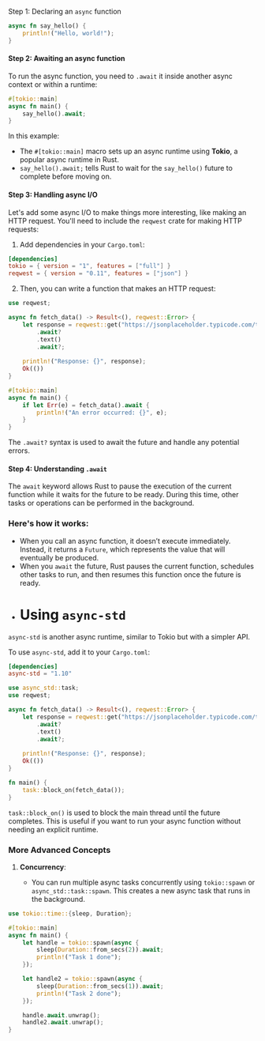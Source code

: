 Step 1: Declaring an `async` function
```rust
async fn say_hello() {
    println!("Hello, world!");
}

```
#### Step 2: Awaiting an async function

To run the async function, you need to `.await` it inside another async context or within a runtime:

```rust
#[tokio::main]
async fn main() {
    say_hello().await;
}

```
In this example:
- The `#[tokio::main]` macro sets up an async runtime using **Tokio**, a popular async runtime in Rust.
- `say_hello().await;` tells Rust to wait for the `say_hello()` future to complete before moving on.
#### Step 3: Handling async I/O
Let's add some async I/O to make things more interesting, like making an HTTP request. You'll need to include the `reqwest` crate for making HTTP requests:

1. Add dependencies in your `Cargo.toml`:
```toml
[dependencies]
tokio = { version = "1", features = ["full"] }
reqwest = { version = "0.11", features = ["json"] }

```
2. Then, you can write a function that makes an HTTP request:
```rust
use reqwest;

async fn fetch_data() -> Result<(), reqwest::Error> {
    let response = reqwest::get("https://jsonplaceholder.typicode.com/todos/1")
        .await?
        .text()
        .await?;
    
    println!("Response: {}", response);
    Ok(())
}

#[tokio::main]
async fn main() {
    if let Err(e) = fetch_data().await {
        println!("An error occurred: {}", e);
    }
}

```
The `.await?` syntax is used to await the future and handle any potential errors.

#### Step 4: Understanding `.await`
The `await` keyword allows Rust to pause the execution of the current function while it waits for the future to be ready. During this time, other tasks or operations can be performed in the background.
### Here's how it works:

- When you call an async function, it doesn’t execute immediately. Instead, it returns a `Future`, which represents the value that will eventually be produced.
- When you `await` the future, Rust pauses the current function, schedules other tasks to run, and then resumes this function once the future is ready.
- 
  #  Using `async-std`

`async-std` is another async runtime, similar to Tokio but with a simpler API.

To use `async-std`, add it to your `Cargo.toml`:
```toml
[dependencies]
async-std = "1.10"

```
```rust
use async_std::task;
use reqwest;

async fn fetch_data() -> Result<(), reqwest::Error> {
    let response = reqwest::get("https://jsonplaceholder.typicode.com/todos/1")
        .await?
        .text()
        .await?;
    
    println!("Response: {}", response);
    Ok(())
}

fn main() {
    task::block_on(fetch_data());
}

```
`task::block_on()` is used to block the main thread until the future completes. This is useful if you want to run your async function without needing an explicit runtime.
### More Advanced Concepts

1. **Concurrency**:
    
    - You can run multiple async tasks concurrently using `tokio::spawn` or `async_std::task::spawn`. This creates a new async task that runs in the background.
```rust
use tokio::time::{sleep, Duration};

#[tokio::main]
async fn main() {
    let handle = tokio::spawn(async {
        sleep(Duration::from_secs(2)).await;
        println!("Task 1 done");
    });

    let handle2 = tokio::spawn(async {
        sleep(Duration::from_secs(1)).await;
        println!("Task 2 done");
    });

    handle.await.unwrap();
    handle2.await.unwrap();
}

```